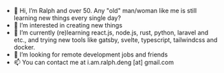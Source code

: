 - 👋 Hi, I’m Ralph and over 50. Any "old" man/woman like me is still learning new things every single day?
- 👀 I’m interested in creating new things
- 🌱 I’m currently (re)learning react.js, node.js, rust, python, laravel and etc., and trying new tools like gatsby, svelte, typescript, tailwindcss and docker.  
- 💞️ I’m looking for remote development jobs and friends
- 📫 You can contact me at i.am.ralph.deng [at] gmail.com

<!---
ralph-deng/ralph-deng is a ✨ special ✨ repository because its `README.md` (this file) appears on your GitHub profile.
You can click the Preview link to take a look at your changes.
--->
